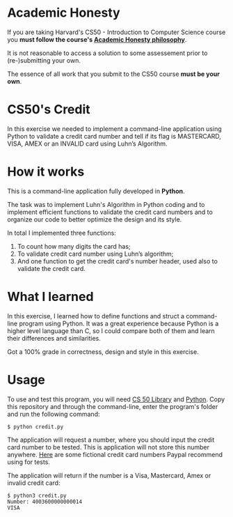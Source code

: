 # Academic Honesty
If you are taking Harvard's CS50 - Introduction to Computer Science course you **must follow the course's [Academic Honesty philosophy](https://cs50.harvard.edu/x/2021/honesty/)**.

It is not reasonable to access a solution to some assessement prior to (re-)submitting your own.

The essence of all work that you submit to the CS50 course **must be your own**. 

# CS50's Credit
In this exercise we needed to implement a command-line application using Python to validate a credit card number and tell if its flag is MASTERCARD, VISA, AMEX or an INVALID card using Luhn’s Algorithm.

# How it works
This is a command-line application fully developed in **Python**.

The task was to implement Luhn's Algorithm in Python coding and to implement efficient functions to validate the credit card numbers and to organize our code to better optimize the design and its style.

In total I implemented three functions: 

1. To count how many digits the card has;
2. To validate credit card number using Luhn’s algorithm;
3. And one function to get the credit card's number header, used also to validate the credit card.
  
# What I learned
In this exercise, I learned how to define functions and struct a command-line program using Python. It was a great experience because Python is a higher level language than C, so I could compare both of them and learn their differences and similarities.

Got a 100% grade in correctness, design and style in this exercise.

# Usage
To use and test this program, you will need [CS 50 Library](https://cs50.readthedocs.io/libraries/cs50/python/) and [Python](https://www.python.org/downloads/). Copy this repository and through the command-line, enter the program's folder and run the following command:

    $ python credit.py

The application will request a number, where you should input the credit card number to be tested. This is application will not store this number anywhere. [Here](https://developer.paypal.com/docs/payflow/payflow-pro/payflow-pro-testing/) are some fictional credit card numbers Paypal recommend using for tests.

The application will return if the number is a Visa, Mastercard, Amex or invalid credit card:

    $ python3 credit.py
    Number: 4003600000000014
    VISA
    
